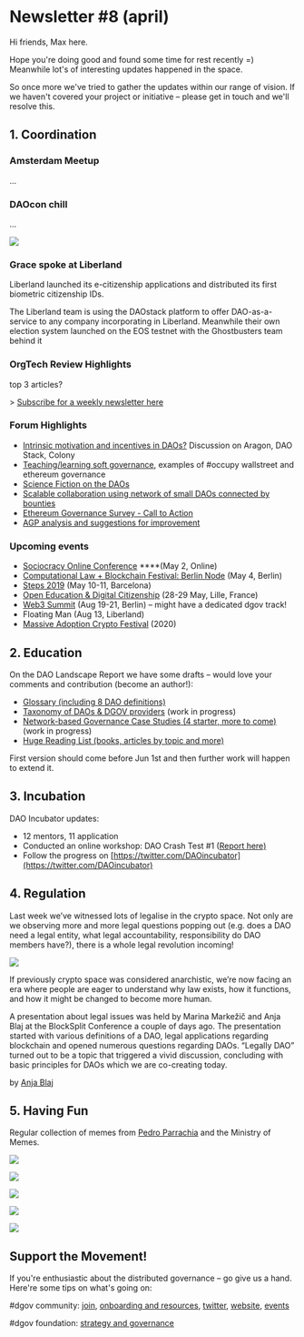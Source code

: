 # Newsletter \#8 \(april\)

Hi friends, Max here.

Hope you're doing good and found some time for rest recently =\) Meanwhile lot's of interesting updates happened in the space. 

So once more we've tried to gather the updates within our range of vision. If we haven't covered your project or initiative – please get in touch and we'll resolve this.

## 1. Coordination

### Amsterdam Meetup

...

### DAOcon chill

...

![](../.gitbook/assets/image%20%2834%29.png)

### Grace spoke at Liberland

Liberland launched its e-citizenship applications and distributed its first biometric citizenship IDs.

The Liberland team is using the DAOstack platform to offer DAO-as-a-service to any company incorporating in Liberland. Meanwhile their own election system launched on the EOS testnet with the Ghostbusters team behind it

### OrgTech Review **Highlights**

top 3 articles?

&gt; [Subscribe for a weekly newsletter here](https://orgtech.substack.com/)

### Forum Highlights

* [Intrinsic motivation and incentives in DAOs?](https://forum.dgov.foundation/t/is-funds-distribution-the-main-dao-use-case/39) Discussion on Aragon, DAO Stack, Colony
* [Teaching/learning soft governance](https://forum.dgov.foundation/t/teaching-learning-soft-governance/40), examples of \#occupy wallstreet and ethereum governance
* [Science Fiction on the DAOs ](https://forum.dgov.foundation/t/science-fiction-on-the-daos/41)
* [Scalable collaboration using network of small DAOs connected by bounties](https://daotalk.org/t/scalable-collaboration-using-network-of-small-daos-connected-by-bounties/497)
* [Ethereum Governance Survey - Call to Action](https://ethereum-magicians.org/t/ethereum-governance-survey-call-to-action/3137)
* [AGP analysis and suggestions for improvement](https://forum.aragon.org/t/agp-analysis-and-suggestions-for-improvement/854)

### Upcoming events

* [Sociocracy Online Conference](https://conference.sociocracyforall.org/) ****\(May 2, Online\)
* [Computational Law + Blockchain Festival: Berlin Node](https://www.eventbrite.com/e/computational-law-blockchain-festival-berlin-node-tickets-60922170853) \(May 4, Berlin\)
* [Steps 2019](https://www.blockchainforscience.com/2019/01/31/steps_barcelona/) \(May 10-11, Barcelona\)
* [Open Education & Digital Citizenship](https://blockchaineducationfrance.fr/) \(28-29 May, Lille, France\)
* [Web3 Summit](https://web3summit.com/) \(Aug 19-21, Berlin\) – might have a dedicated dgov track!
* Floating Man \(Aug 13, Liberland\)
* [Massive Adoption Crypto Festival](https://www.massiveadoption.com/) \(2020\)

## 2. Education

On the DAO Landscape Report we have some drafts – would love your comments and contribution \(become an author!\):

* [Glossary \(including 8 DAO definitions\)](https://dao-landscape.gitbook.io/project/preliminary-research/glossary)
* [Taxonomy of DAOs & DGOV providers](https://dao-landscape.gitbook.io/project/preliminary-research/taxonomy) \(work in progress\)
* [Network-based Governance Case Studies \(4 starter, more to come\)](https://dao-landscape.gitbook.io/project/preliminary-research/layer-1-network-based-governance-case-studies) \(work in progress\)
* [Huge Reading List \(books, articles by topic and more\)](https://dao-landscape.gitbook.io/project/preliminary-research/reading-list)

First version should come before Jun 1st and then further work will happen to extend it.

## 3. Incubation

DAO Incubator updates:

* 12 mentors, 11 application
* Conducted an online workshop: DAO Crash Test \#1 \([Report here\)](https://forum.dgov.foundation/t/dao-crash-test-1-report/45)
* Follow the progress on [https://twitter.com/DAOincubator](https://twitter.com/DAOincubator)

## 4. Regulation

Last week we’ve witnessed lots of legalise in the crypto space. Not only are we observing more and more legal questions popping out \(e.g. does a DAO need a legal entity, what legal accountability, responsibility do DAO members have?\), there is a whole legal revolution incoming!  


![](https://lh6.googleusercontent.com/EYckAAJcbx3Wy7HRSgGeqvlZHkerU0r7l0aRfamGqjIU9nRr0o-F8aPH6vJhHfPa8unlQHgI-e1C-pbAxuEeI0TPta6P4-y4Ms9BmEFMf1NV_i-4NvAMC3tYhuUn8gYsGXbpPApR)

If previously crypto space was considered anarchistic, we’re now facing an era where people are eager to understand why law exists, how it functions, and how it might be changed to become more human.  


A presentation about legal issues was held by Marina Markežič and Anja Blaj at the BlockSplit Conference a couple of days ago. The presentation started with various definitions of a DAO, legal applications regarding blockchain and opened numerous questions regarding DAOs. “Legally DAO” turned out to be a topic that triggered a vivid discussion, concluding with basic principles for DAOs which we are co-creating today.

by [Anja Blaj](https://twitter.com/AnjaBlaj)

## 5. Having Fun

Regular collection of memes from [Pedro Parrachia](https://twitter.com/parrachia) and the Ministry of Memes.

![](../.gitbook/assets/image%20%2823%29.png)

![](../.gitbook/assets/image%20%2824%29.png)

![](../.gitbook/assets/image%20%2817%29.png)

![](../.gitbook/assets/image%20%2820%29.png)

![](../.gitbook/assets/image%20%288%29.png)

## Support the Movement!   <a id="DgovCompilation#3October2018-Events"></a>

If you're enthusiastic about the distributed governance – go give us a hand. Here're some tips on what's going on:

\#dgov community: [join](https://dgov.foundation/#join), [onboarding and resources](../), [twitter](https://twitter.com/dgovearth), [website](http://dgov.foundation), [events](../dgov-industry-landscape.md)

\#dgov foundation: [strategy and governance](../foundation/roles/)

